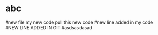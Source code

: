 # abc
#new file my new code pull this new code
#new line added in my code
#NEW LINE ADDED IN GIT
#asdsasdasad

